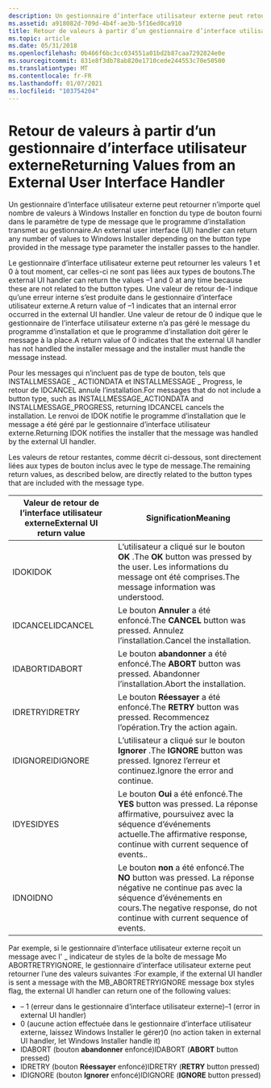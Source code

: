 ```yaml
---
description: Un gestionnaire d’interface utilisateur externe peut retourner n’importe quel nombre de valeurs à Windows Installer en fonction du type de bouton fourni dans le paramètre de type de message que le programme d’installation transmet au gestionnaire.
ms.assetid: a918082d-709d-4b4f-ae3b-5f16ed0ca910
title: Retour de valeurs à partir d’un gestionnaire d’interface utilisateur externe
ms.topic: article
ms.date: 05/31/2018
ms.openlocfilehash: 0b466f6bc3cc034551a01bd2b87caa7292824e0e
ms.sourcegitcommit: 831e8f3db78ab820e1710cede244553c70e50500
ms.translationtype: MT
ms.contentlocale: fr-FR
ms.lasthandoff: 01/07/2021
ms.locfileid: "103754204"
---
```

# <a name="returning-values-from-an-external-user-interface-handler"></a><span data-ttu-id="48379-103">Retour de valeurs à partir d’un gestionnaire d’interface utilisateur externe</span><span class="sxs-lookup"><span data-stu-id="48379-103">Returning Values from an External User Interface Handler</span></span>

<span data-ttu-id="48379-104">Un gestionnaire d’interface utilisateur externe peut retourner n’importe quel nombre de valeurs à Windows Installer en fonction du type de bouton fourni dans le paramètre de type de message que le programme d’installation transmet au gestionnaire.</span><span class="sxs-lookup"><span data-stu-id="48379-104">An external user interface (UI) handler can return any number of values to Windows Installer depending on the button type provided in the message type parameter the installer passes to the handler.</span></span>

<span data-ttu-id="48379-105">Le gestionnaire d’interface utilisateur externe peut retourner les valeurs 1 et 0 à tout moment, car celles-ci ne sont pas liées aux types de boutons.</span><span class="sxs-lookup"><span data-stu-id="48379-105">The external UI handler can return the values –1 and 0 at any time because these are not related to the button types.</span></span> <span data-ttu-id="48379-106">Une valeur de retour de-1 indique qu’une erreur interne s’est produite dans le gestionnaire d’interface utilisateur externe.</span><span class="sxs-lookup"><span data-stu-id="48379-106">A return value of –1 indicates that an internal error occurred in the external UI handler.</span></span> <span data-ttu-id="48379-107">Une valeur de retour de 0 indique que le gestionnaire de l’interface utilisateur externe n’a pas géré le message du programme d’installation et que le programme d’installation doit gérer le message à la place.</span><span class="sxs-lookup"><span data-stu-id="48379-107">A return value of 0 indicates that the external UI handler has not handled the installer message and the installer must handle the message instead.</span></span>

<span data-ttu-id="48379-108">Pour les messages qui n’incluent pas de type de bouton, tels que INSTALLMESSAGE \_ ACTIONDATA et INSTALLMESSAGE \_ Progress, le retour de IDCANCEL annule l’installation.</span><span class="sxs-lookup"><span data-stu-id="48379-108">For messages that do not include a button type, such as INSTALLMESSAGE\_ACTIONDATA and INSTALLMESSAGE\_PROGRESS, returning IDCANCEL cancels the installation.</span></span> <span data-ttu-id="48379-109">Le renvoi de IDOK notifie le programme d’installation que le message a été géré par le gestionnaire d’interface utilisateur externe.</span><span class="sxs-lookup"><span data-stu-id="48379-109">Returning IDOK notifies the installer that the message was handled by the external UI handler.</span></span>

<span data-ttu-id="48379-110">Les valeurs de retour restantes, comme décrit ci-dessous, sont directement liées aux types de bouton inclus avec le type de message.</span><span class="sxs-lookup"><span data-stu-id="48379-110">The remaining return values, as described below, are directly related to the button types that are included with the message type.</span></span>



| <span data-ttu-id="48379-111">Valeur de retour de l’interface utilisateur externe</span><span class="sxs-lookup"><span data-stu-id="48379-111">External UI return value</span></span> | <span data-ttu-id="48379-112">Signification</span><span class="sxs-lookup"><span data-stu-id="48379-112">Meaning</span></span>                                                                                                |
|--------------------------|--------------------------------------------------------------------------------------------------------|
| <span data-ttu-id="48379-113">IDOK</span><span class="sxs-lookup"><span data-stu-id="48379-113">IDOK</span></span>                     | <span data-ttu-id="48379-114">L’utilisateur a cliqué sur le bouton **OK** .</span><span class="sxs-lookup"><span data-stu-id="48379-114">The **OK** button was pressed by the user.</span></span> <span data-ttu-id="48379-115">Les informations du message ont été comprises.</span><span class="sxs-lookup"><span data-stu-id="48379-115">The message information was understood.</span></span>                     |
| <span data-ttu-id="48379-116">IDCANCEL</span><span class="sxs-lookup"><span data-stu-id="48379-116">IDCANCEL</span></span>                 | <span data-ttu-id="48379-117">Le bouton **Annuler** a été enfoncé.</span><span class="sxs-lookup"><span data-stu-id="48379-117">The **CANCEL** button was pressed.</span></span> <span data-ttu-id="48379-118">Annulez l’installation.</span><span class="sxs-lookup"><span data-stu-id="48379-118">Cancel the installation.</span></span>                                            |
| <span data-ttu-id="48379-119">IDABORT</span><span class="sxs-lookup"><span data-stu-id="48379-119">IDABORT</span></span>                  | <span data-ttu-id="48379-120">Le bouton **abandonner** a été enfoncé.</span><span class="sxs-lookup"><span data-stu-id="48379-120">The **ABORT** button was pressed.</span></span> <span data-ttu-id="48379-121">Abandonner l’installation.</span><span class="sxs-lookup"><span data-stu-id="48379-121">Abort the installation.</span></span>                                              |
| <span data-ttu-id="48379-122">IDRETRY</span><span class="sxs-lookup"><span data-stu-id="48379-122">IDRETRY</span></span>                  | <span data-ttu-id="48379-123">Le bouton **Réessayer** a été enfoncé.</span><span class="sxs-lookup"><span data-stu-id="48379-123">The **RETRY** button was pressed.</span></span> <span data-ttu-id="48379-124">Recommencez l’opération.</span><span class="sxs-lookup"><span data-stu-id="48379-124">Try the action again.</span></span>                                                |
| <span data-ttu-id="48379-125">IDIGNORE</span><span class="sxs-lookup"><span data-stu-id="48379-125">IDIGNORE</span></span>                 | <span data-ttu-id="48379-126">L’utilisateur a cliqué sur le bouton **Ignorer** .</span><span class="sxs-lookup"><span data-stu-id="48379-126">The **IGNORE** button was pressed.</span></span> <span data-ttu-id="48379-127">Ignorez l’erreur et continuez.</span><span class="sxs-lookup"><span data-stu-id="48379-127">Ignore the error and continue.</span></span>                                      |
| <span data-ttu-id="48379-128">IDYES</span><span class="sxs-lookup"><span data-stu-id="48379-128">IDYES</span></span>                    | <span data-ttu-id="48379-129">Le bouton **Oui** a été enfoncé.</span><span class="sxs-lookup"><span data-stu-id="48379-129">The **YES** button was pressed.</span></span> <span data-ttu-id="48379-130">La réponse affirmative, poursuivez avec la séquence d’événements actuelle.</span><span class="sxs-lookup"><span data-stu-id="48379-130">The affirmative response, continue with current sequence of events..</span></span>   |
| <span data-ttu-id="48379-131">IDNO</span><span class="sxs-lookup"><span data-stu-id="48379-131">IDNO</span></span>                     | <span data-ttu-id="48379-132">Le bouton **non** a été enfoncé.</span><span class="sxs-lookup"><span data-stu-id="48379-132">The **NO** button was pressed.</span></span> <span data-ttu-id="48379-133">La réponse négative ne continue pas avec la séquence d’événements en cours.</span><span class="sxs-lookup"><span data-stu-id="48379-133">The negative response, do not continue with current sequence of events.</span></span> |



 

<span data-ttu-id="48379-134">Par exemple, si le gestionnaire d’interface utilisateur externe reçoit un message avec l' \_ indicateur de styles de la boîte de message Mo ABORTRETRYIGNORE, le gestionnaire d’interface utilisateur externe peut retourner l’une des valeurs suivantes :</span><span class="sxs-lookup"><span data-stu-id="48379-134">For example, if the external UI handler is sent a message with the MB\_ABORTRETRYIGNORE message box styles flag, the external UI handler can return one of the following values:</span></span>

-   <span data-ttu-id="48379-135">– 1 (erreur dans le gestionnaire d’interface utilisateur externe)</span><span class="sxs-lookup"><span data-stu-id="48379-135">–1 (error in external UI handler)</span></span>
-   <span data-ttu-id="48379-136">0 (aucune action effectuée dans le gestionnaire d’interface utilisateur externe, laissez Windows Installer le gérer)</span><span class="sxs-lookup"><span data-stu-id="48379-136">0 (no action taken in external UI handler, let Windows Installer handle it)</span></span>
-   <span data-ttu-id="48379-137">IDABORT (bouton **abandonner** enfoncé)</span><span class="sxs-lookup"><span data-stu-id="48379-137">IDABORT (**ABORT** button pressed)</span></span>
-   <span data-ttu-id="48379-138">IDRETRY (bouton **Réessayer** enfoncé)</span><span class="sxs-lookup"><span data-stu-id="48379-138">IDRETRY (**RETRY** button pressed)</span></span>
-   <span data-ttu-id="48379-139">IDIGNORE (bouton **Ignorer** enfoncé)</span><span class="sxs-lookup"><span data-stu-id="48379-139">IDIGNORE (**IGNORE** button pressed)</span></span>

 

 



